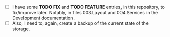 - [ ] I have some __TODO FIX__ and __TODO FEATURE__ entries, in this repository, to fix/improve later. Notably, in files 003.Layout and 004.Services in the Development documentation.
- [ ] Also, I need to, again, create a backup of the current state of the storage.